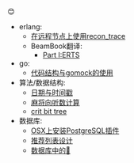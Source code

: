 😊
  - erlang:
      - [在远程节点上使用recon_trace](https://github.com/mmooyyii/mmooyyii/blob/master/docs/erlang/recon_trace.md)
      - BeamBook翻译:
          - [Part I:ERTS](https://github.com/mmooyyii/mmooyyii/blob/master/docs/erlang/beambook/ERTS_1.md)
  - go:
      - [代码结构与gomock的使用](https://github.com/mmooyyii/mmooyyii/blob/master/docs/go/gomock.md)
  - 算法/数据结构:
      - [日期与时间戳](https://github.com/mmooyyii/mmooyyii/blob/master/docs/algorithm/timestamp.md)
      - [麻将向听数计算](https://github.com/mmooyyii/mmooyyii/blob/master/docs/mahjong/向听数.md)
      - [crit bit tree](https://github.com/mmooyyii/mmooyyii/blob/master/docs/data_structure/crit_bit_tree.md)
  - 数据库:
      - [OSX上安装PostgreSQL插件](https://github.com/mmooyyii/mmooyyii/blob/master/docs/database/postgresql_plugin.md)
      - [推荐列表设计](https://github.com/mmooyyii/mmooyyii/blob/master/docs/database/tiplist.md)
      - [数据库中的🌲](https://github.com/mmooyyii/mmooyyii/blob/master/docs/database/tree.md)